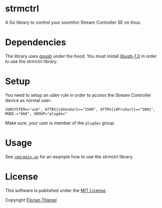 # strmctrl
A Go library to control your soomfon Stream Controller SE on linux.

# Dependencies
The library uses [gousb](https://github.com/google/gousb) under the hood. You must install
[libusb-1.0](https://github.com/libusb/libusb/wiki) in order to use the strmctrl library.

# Setup
You need to setup an udev rule in order to access the Stream Controller device as normal user:

```
SUBSYSTEM=="usb", ATTRS{idVendor}=="1500", ATTRS{idProduct}=="3001", MODE:="666", GROUP="plugdev"
```

Make sure, your user is member of the `plugdev` group.

# Usage
See [`cmd/main.go`](https://github.com/ftl/strmctrl/blob/master/cmd/main.go) for an example
how to use the strmctrl library.

# License
This software is published under the [MIT License](https://www.tldrlegal.com/l/mit).

Copyright [Florian Thienel](http://thecodingflow.com/)
